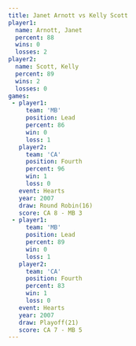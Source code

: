 ```yaml
---
title: Janet Arnott vs Kelly Scott
player1:             
  name: Arnott, Janet
  percent: 88        
  wins: 0            
  losses: 2          
player2:             
  name: Scott, Kelly 
  percent: 89        
  wins: 2            
  losses: 0          
games:
 - player1:        
     team: 'MB'    
     position: Lead
     percent: 86   
     win: 0        
     loss: 1       
   player2:          
     team: 'CA'      
     position: Fourth
     percent: 96     
     win: 1          
     loss: 0         
   event: Hearts        
   year: 2007           
   draw: Round Robin(16)
   score: CA 8 - MB 3   
 - player1:        
     team: 'MB'    
     position: Lead
     percent: 89   
     win: 0        
     loss: 1       
   player2:          
     team: 'CA'      
     position: Fourth
     percent: 83     
     win: 1          
     loss: 0         
   event: Hearts     
   year: 2007        
   draw: Playoff(21) 
   score: CA 7 - MB 5
---
```

